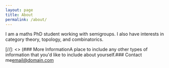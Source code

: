 ```yaml
---
layout: page
title: About
permalink: /about/
---
```


I am a maths PhD student working with semigroups. I also have interests in category theory, topology, and combinatorics.

[//]: <> (### More InformationA place to include any other types of information that you'd like to include about yourself.### Contact me[email@domain.com](mailto:email@domain.com)
